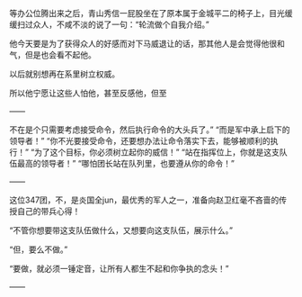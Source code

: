 等办公位腾出来之后，青山秀信一屁股坐在了原本属于金城平二的椅子上，目光缓缓扫过众人，不咸不淡的说了一句：“轮流做个自我介绍。”

他今天要是为了获得众人的好感而对下马威退让的话，那其他人是会觉得他很和气，但是也会看不起他。

以后就别想再在系里树立权威。

所以他宁愿让这些人怕他，甚至反感他，但至

——

不在是个只需要考虑接受命令，然后执行命令的大头兵了。”
“而是军中承上启下的领导者！”
“你不光要接受命令，还要想办法让命令落实下去，能够被顺利的执行！”
“为了这个目标，你必须树立起你的威信！”
“站在指挥位上，你就是这支队伍最高的领导者！”
“哪怕团长站在队列里，也要遵从你的命令！”

——

这位347团，不，是炎国全jun，最优秀的军人之一，准备向赵卫红毫不吝啬的传授自己的带兵心得！

“不管你想要带这支队伍做什么，又想要向这支队伍，展示什么。”

“但，要么不做。”

“要做，就必须一锤定音，让所有人都生不起和你争执的念头！”

——

